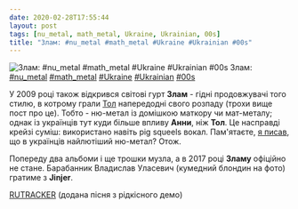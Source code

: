 ```yaml
---
date: 2020-02-28T17:55:44
layout: post
tags: [nu_metal, math_metal, Ukraine, Ukrainian, 00s]
title: "Злам: #nu_metal #math_metal #Ukraine #Ukrainian #00s"
---
```

![Злам: #nu_metal #math_metal #Ukraine #Ukrainian #00s](https://res.cloudinary.com/vast-space-unexplored/image/upload/q_auto,dpr_auto,w_auto/photos/photo_907_28-02-2020_17-55-44.jpg)
Злам: [#nu_metal](/tags/#nu_metal) [#math_metal](/tags/#math_metal) [#Ukraine](/tags/#Ukraine) [#Ukrainian](/tags/#Ukrainian) [#00s](/tags/#00s)

У 2009 році також відкрився світові гурт **Злам** - гідні продовжувачі того стилю, в котрому грали [Тол](/2020-02-25-tol--nu-metal-ukraine-russian-00s-) напередодні свого розпаду (трохи вище пост про це). Тобто - ню-метал із домішкою маткору чи мат-металу; однак із українців тут куди більше впливу **Анни**, ніж **Тол**. Це насправді крейзі суміш: використано навіть pig squeels вокал. Пам&#39;ятаєте, [я писав](/2020-02-25-tol--nu-metal-ukraine-russian-00s-), що в українців найлютіший ню-метал? Отож.

Попереду два альбоми і ще трошки музла, а в 2017 році **Зламу** офіційно не стане. Барабанник Владислав Уласевич (кумедний блондин на фото) гратиме з **Jinjer**.

[RUTRACKER](https://rutracker.org/forum/viewtopic.php?t=4769447) (додана пісня з рідкісного демо)